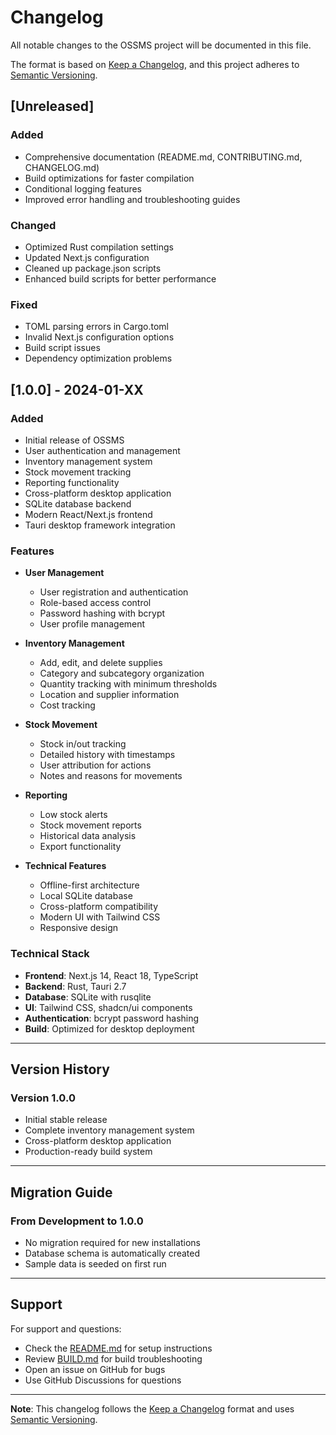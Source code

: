 # Changelog

All notable changes to the OSSMS project will be documented in this file.

The format is based on [Keep a Changelog](https://keepachangelog.com/en/1.0.0/),
and this project adheres to [Semantic Versioning](https://semver.org/spec/v2.0.0.html).

## [Unreleased]

### Added
- Comprehensive documentation (README.md, CONTRIBUTING.md, CHANGELOG.md)
- Build optimizations for faster compilation
- Conditional logging features
- Improved error handling and troubleshooting guides

### Changed
- Optimized Rust compilation settings
- Updated Next.js configuration
- Cleaned up package.json scripts
- Enhanced build scripts for better performance

### Fixed
- TOML parsing errors in Cargo.toml
- Invalid Next.js configuration options
- Build script issues
- Dependency optimization problems

## [1.0.0] - 2024-01-XX

### Added
- Initial release of OSSMS
- User authentication and management
- Inventory management system
- Stock movement tracking
- Reporting functionality
- Cross-platform desktop application
- SQLite database backend
- Modern React/Next.js frontend
- Tauri desktop framework integration

### Features
- **User Management**
  - User registration and authentication
  - Role-based access control
  - Password hashing with bcrypt
  - User profile management

- **Inventory Management**
  - Add, edit, and delete supplies
  - Category and subcategory organization
  - Quantity tracking with minimum thresholds
  - Location and supplier information
  - Cost tracking

- **Stock Movement**
  - Stock in/out tracking
  - Detailed history with timestamps
  - User attribution for actions
  - Notes and reasons for movements

- **Reporting**
  - Low stock alerts
  - Stock movement reports
  - Historical data analysis
  - Export functionality

- **Technical Features**
  - Offline-first architecture
  - Local SQLite database
  - Cross-platform compatibility
  - Modern UI with Tailwind CSS
  - Responsive design

### Technical Stack
- **Frontend**: Next.js 14, React 18, TypeScript
- **Backend**: Rust, Tauri 2.7
- **Database**: SQLite with rusqlite
- **UI**: Tailwind CSS, shadcn/ui components
- **Authentication**: bcrypt password hashing
- **Build**: Optimized for desktop deployment

---

## Version History

### Version 1.0.0
- Initial stable release
- Complete inventory management system
- Cross-platform desktop application
- Production-ready build system

---

## Migration Guide

### From Development to 1.0.0
- No migration required for new installations
- Database schema is automatically created
- Sample data is seeded on first run

---

## Support

For support and questions:
- Check the [README.md](README.md) for setup instructions
- Review [BUILD.md](BUILD.md) for build troubleshooting
- Open an issue on GitHub for bugs
- Use GitHub Discussions for questions

---

**Note**: This changelog follows the [Keep a Changelog](https://keepachangelog.com/) format and uses [Semantic Versioning](https://semver.org/). 